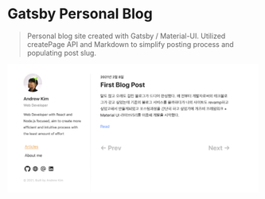 # Gatsby Personal Blog

> Personal blog site created with Gatsby / Material-UI. Utilized createPage API and Markdown to simplify posting process and populating post slug.

<img src="./src/images/site-screenshot.png">

